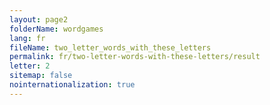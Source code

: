 ```yaml
---
layout: page2
folderName: wordgames
lang: fr
fileName: two_letter_words_with_these_letters
permalink: fr/two-letter-words-with-these-letters/result
letter: 2
sitemap: false
nointernationalization: true   
---
```

